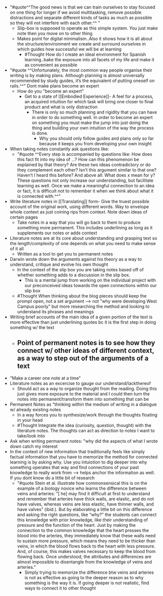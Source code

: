 - "#quote^^The good news is that we can train ourselves to stay focused on one thing for longer if we avoid multitasking, remove possible distractions and separate different kinds of tasks as much as possible so they will not interfere with each other.^^ "
    - Slip-box is supposed to operate as this simple system. You just make note then you move on to other thing
    - Makes point for digital minimalism..Also it shows how it is all about the structure/environment we create and surround ourselves in which guides how successful we will be at learning
        - #Thought How do I create an ideal environment for Spanish learning..bake the exposure into all facets of my life and make it as convenient as possible
- "#quote ^^Unfortunately, the most common way people organise their writing is by making plans. Although planning is almost universally recommended by study guides, it’s the equivalent of putting oneself on rails.^^" Dont make plans become an expert
    - How do you "become an expert"
        - Get to a state of [[Embodied Experience]]- A feel for a process, an acquired intuition for which task will bring one closer to final product and what is only distraction
            - There is only so much planning and rigidity that you can have in order to do something well. In order to become an expert on something you must make the jump into just doing the thing and building your own intuition of the way the process is done. 
                - Why you should only follow guides and plans only so far because it keeps you from developing your own insight
- When taking notes constantly ask questions like: 
    - "#quote ^^Every step is accompanied by questions like: How does this fact fit into my idea of …? How can this phenomenon be explained by that theory? Are these two ideas contradictory or do they complement each other? Isn’t this argument similar to that one? Haven’t I heard this before? And above all: What does x mean for y? These questions not only increase our understanding, but facilitate learning as well. Once we make a meaningful connection to an idea or fact, it is difficult not to remember it when we think about what it is connected with.^^"
- Write literature notes in [[Translating]] form- Give the truest possible account of the original work, using different words. Way to envelope whole context as just coining rips from context. Note down ideas of certain pages
    - Take notes in a way that you will go back to them to produce something more permanent. This includes underlining as long as it supplements our notes or adds context
- Literature notes are at its core about understanding and grasping text so the length/complexity of one depends on what you need to make sense of it all
    - Written as a tool to get you to permanent notes
- Darwin wrote down the arguments against his theory as a way to understand, critique and evolve his own thought
    - In the context of the slip box you are taking notes based off of whether something adds to a discussion in the slip box.
        - This is a mental jump from working on the individual project with our preconceived ideas towards the open connections within our slip box
    - #Thought When thinking about the blog pieces should keep the prompt open, not a set argument --> not "why were developing West Campus poorly" but more researching the method and looking to understand its phrases and meanings
- Writing brief accounts of the main idea of a given portion of the text is more effective than just underlining quotes bc it is the first step in doing something w/ the text
    - Point of permanent notes is to see how they connect w/ other ideas of different context, as a way to step out of the arguments of a text
        - 
- "Make a career one note at a time"
- Literature notes as an excercise to gauge our understand/lackthereof
    - Should act as a way to organize thought from the reading. Doing this just gives more exposure to the material and I could then turn the notes into permanent/transform them into something that can be
- Permanent Notes as "thinking within the medium of writing in a dialogue w/ already existing notes
    - In a way forces you to synthesize/work through the thoughts floating in your head
    - #Thought Integrate the idea (curiosity, question, thought) with the literature notes. The thoughts can act as direction to notes I want to take/look into
- Ask when writing permanent notes: "why did the aspects of what I wrote down catch my interest
- In the context of new information that traditionally feels like simply factual information that you have to memorize the method for connected learning is by asking why. Use you intuiotion to dig deeper into why something operates that way and find connections of your past knowledge to really work from --> helps anchor the information as well. If you dont know do a little bit of research 
    - "#quote Stein et al. illustrate how commonsensical this is on the example of a biology novice who learns the difference between veins and arteries: “[ he] may find it difficult at first to understand and remember that arteries have thick walls, are elastic, and do not have valves, whereas veins are less elastic, have thinner walls, and have valves” (ibid.). But by elaborating a little bit on this difference and asking the right questions, like “why?” the students can connect this knowledge with prior knowledge, like their understanding of pressure and the function of the heart. Just by making the connection to the common knowledge that the heart presses the blood into the arteries, they immediately know that these walls need to sustain more pressure, which means they need to be thicker than veins, in which the blood flows back to the heart with less pressure. And, of course, this makes valves necessary to keep the blood from flowing back. Once understood, the attributes and differences are almost impossible to disentangle from the knowledge of veins and arteries."
        - Simply trying to memorize the difference btw veins and arteries is not as effective as going to the deeper reason as to why something is the way it is. If going deeper is not realistic, find ways to connect it to other thought
